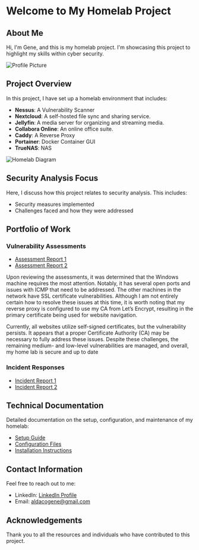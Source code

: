# Welcome to My Homelab Project

## About Me

Hi, I'm Gene, and this is my homelab project. I'm showcasing this project to highlight my skills within cyber security.

![Profile Picture](https://nextcloud.gahomeserver.duckdns.org/s/CFB7jxzNkzrafEq/preview) <!-- Replace with your image -->

## Project Overview

In this project, I have set up a homelab environment that includes:
- **Nessus**: A Vulnerability Scanner
- **Nextcloud**: A self-hosted file sync and sharing service.
- **Jellyfin**: A media server for organizing and streaming media.
- **Collabora Online**: An online office suite.
- **Caddy**: A Reverse Proxy
- **Portainer**: Docker Container GUI
- **TrueNAS**: NAS

![Homelab Diagram](https://nextcloud.gahomeserver.duckdns.org/s/n8LGHRNM9E7roRk/preview) <!-- Replace with your diagram -->


## Security Analysis Focus

Here, I discuss how this project relates to security analysis. This includes:

- Security measures implemented
- Challenges faced and how they were addressed

## Portfolio of Work

### Vulnerability Assessments

- [Assessment Report 1](https://nextcloud.gahomeserver.duckdns.org/s/Ce7pmGwrXFMb7Lf/download/Home%20Lab_fwelwo.pdf)
- [Assessment Report 2](https://nextcloud.gahomeserver.duckdns.org/s/B8xeHA28E6KLrsD/download/Weekly%20scan_jdxv25.pdf)
  
Upon reviewing the assessments, it was determined that the Windows machine requires the most attention. Notably, it has several open ports and issues with ICMP that need to be addressed. The other machines in the network have SSL certificate vulnerabilities. Although I am not entirely certain how to resolve these issues at this time, it is worth noting that my reverse proxy is configured to use my CA from Let’s Encrypt, resulting in the primary certificate being used for website navigation.

Currently, all websites utilize self-signed certificates, but the vulnerability persists. It appears that a proper Certificate Authority (CA) may be necessary to fully address these issues. Despite these challenges, the remaining medium- and low-level vulnerabilities are managed, and overall, my home lab is secure and up to date

### Incident Responses

- [Incident Report 1](link-to-report)
- [Incident Report 2](link-to-report)

## Technical Documentation

Detailed documentation on the setup, configuration, and maintenance of my homelab:

- [Setup Guide](https://github.com/Gaaldaco/Home-Projects/blob/main/Setup.md)
- [Configuration Files](link-to-files)
- [Installation Instructions](https://github.com/Gaaldaco/Home-Projects/blob/main/Installation%20Instructions.md#installing-ubuntu-headless-server-via-bootable-usb)

## Contact Information

Feel free to reach out to me:

- LinkedIn: [LinkedIn Profile](https://www.linkedin.com/in/gene-aldaco-47b493191/)
- Email: [aldacogene@gmail.com](mailto:aldacogene@gmail.com)

## Acknowledgements

Thank you to all the resources and individuals who have contributed to this project.

